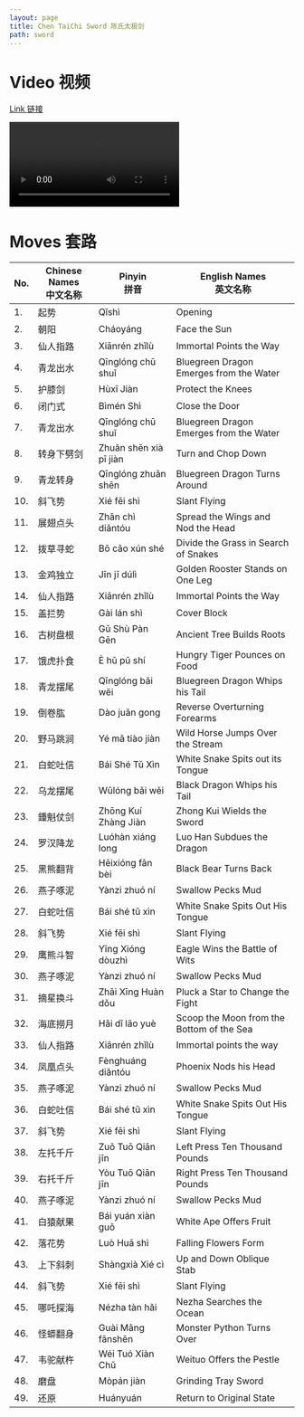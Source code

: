 ```yaml
---
layout: page
title: Chen TaiChi Sword 陈氏太极剑
path: sword
---
```


# Video 视频

[Link 链接](https://s3-ap-southeast-2.amazonaws.com/video.sergeishutov.com/TaiChi+Sword.mp4)

  <video controls>
    <source src="https://s3-ap-southeast-2.amazonaws.com/video.sergeishutov.com/TaiChi+Sword.mp4" type="video/mp4">
  </video>

# Moves 套路

 No. | Chinese Names <br> 中文名称 | Pinyin <br> 拼音 | English Names <br> 英文名称 
---- | ----------------------- | ------------ | ----------------------- 
1. | 起势 | Qǐshì | Opening
2. | 朝阳 | Cháoyáng | Face the Sun
3. | 仙人指路 | Xiānrén zhǐlù | Immortal Points the Way
4. | 青龙出水 | Qīnglóng chū shuǐ | Bluegreen Dragon Emerges from the Water
5. | 护膝剑 | Hùxī Jiàn | Protect the Knees
6. | 闭门式 | Bìmén Shì | Close the Door
7. | 青龙出水 | Qīnglóng chū shuǐ | Bluegreen Dragon Emerges from the Water
8. | 转身下劈剑 | Zhuǎn shēn xià pī jiàn | Turn and Chop Down
9. | 青龙转身 | Qīnglóng zhuǎn shēn | Bluegreen Dragon Turns Around
10. | 斜飞势 | Xié fēi shì | Slant Flying
11. | 展翅点头 | Zhǎn chì diǎntóu | Spread the Wings and Nod the Head
12. | 拨草寻蛇 | Bō cǎo xún shé | Divide the Grass in Search of Snakes
13. | 金鸡独立 | Jīn jī dúlì | Golden Rooster Stands on One Leg
14. | 仙人指路 | Xiānrén zhǐlù | Immortal Points the Way
15. | 盖拦势 | Gài lán shì | Cover Block
16. | 古树盘根 | Gǔ Shù Pàn Gēn | Ancient Tree Builds Roots
17. | 饿虎扑食 | È hǔ pū shí | Hungry Tiger Pounces on Food
18. | 青龙摆尾 | Qīnglóng bǎi wěi | Bluegreen Dragon Whips his Tail
19. | 倒卷肱 | Dào juǎn gong | Reverse Overturning Forearms
20. | 野马跳涧 | Yé mǎ tiào jiàn | Wild Horse Jumps Over the Stream 
21. | 白蛇吐信 | Bái Shé Tǔ Xìn | White Snake Spits out its Tongue
22. | 乌龙摆尾 | Wūlóng bǎi wěi | Black Dragon Whips his Tail
23. | 鍾魁仗剑 | Zhōng Kuí Zhàng Jiàn | Zhong Kui Wields the Sword
24. | 罗汉降龙 | Luóhàn xiáng long | Luo Han Subdues the Dragon
25. | 黑熊翻背 | Hēixióng fān bèi | Black Bear Turns Back
26. | 燕子啄泥 | Yànzi zhuó ní | Swallow Pecks Mud
27. | 白蛇吐信 | Bái shé tǔ xìn | White Snake Spits Out His Tongue
28. | 斜飞势 | Xié fēi shì | Slant Flying
29. | 鹰熊斗智 | Yīng Xióng dòuzhì | Eagle Wins the Battle of Wits
30. | 燕子啄泥 | Yànzi zhuó ní | Swallow Pecks Mud
31. | 摘星换斗 | Zhāi Xīng Huàn dǒu | Pluck a Star to Change the Fight
32. | 海底撈月 | Hǎi dǐ lāo yuè | Scoop the Moon from the Bottom of the Sea
33. | 仙人指路 | Xiānrén zhǐlù | Immortal points the way
34. | 凤凰点头 | Fènghuáng diǎntóu | Phoenix Nods his Head
35. | 燕子啄泥 | Yànzi zhuó ní | Swallow Pecks Mud
36. | 白蛇吐信 | Bái shé tǔ xìn | White Snake Spits Out His Tongue
37. | 斜飞势 | Xié fēi shì | Slant Flying
38. | 左托千斤 | Zuǒ Tuō Qiān jīn | Left Press Ten Thousand Pounds
39. | 右托千斤 | Yòu Tuō Qiān jīn | Right Press Ten Thousand Pounds
40. | 燕子啄泥 | Yànzi zhuó ní | Swallow Pecks Mud
41. | 白猿献果 | Bái yuán xiàn guǒ | White Ape Offers Fruit
42. | 落花势 | Luò Huā shì | Falling Flowers Form
43. | 上下斜刺 | Shàngxià Xié cì | Up and Down Oblique Stab
44. | 斜飞势 | Xié fēi shì | Slant Flying
45. | 哪吒探海 | Nézha tàn hǎi | Nezha Searches the Ocean
46. | 怪蟒翻身 | Guài Mǎng fānshēn | Monster Python Turns Over
47. | 韦驼献杵 | Wéi Tuó Xiàn Chǔ | Weituo Offers the Pestle
48. | 磨盘 | Mòpán jiàn | Grinding Tray Sword
49. | 还原 | Huányuán | Return to Original State

